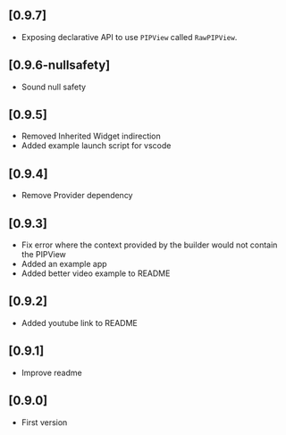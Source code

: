 ## [0.9.7]

* Exposing declarative API to use `PIPView` called `RawPIPView`.

## [0.9.6-nullsafety]

* Sound null safety

## [0.9.5]

* Removed Inherited Widget indirection
* Added example launch script for vscode

## [0.9.4]

* Remove Provider dependency

## [0.9.3]

* Fix error where the context provided by the builder would not contain the PIPView
* Added an example app
* Added better video example to README

## [0.9.2] 

* Added youtube link to README

## [0.9.1]

* Improve readme

## [0.9.0] 

* First version
